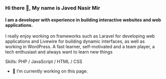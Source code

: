 ### Hi there 👋, My name is Javed Nasir Mir
#### I am a developer with experience in building interactive websites and web applications.
I really enjoy working on frameworks such as Laravel for developing web applications and Livewire for building dynamic interfaces, as well as working in WordPress.  A fast learner, self-motivated and a team player, a tech enthusiast and always want to learn new things

Skills: PHP / JavaScript / HTML / CSS

- 🔭 I’m currently working on this page. 




